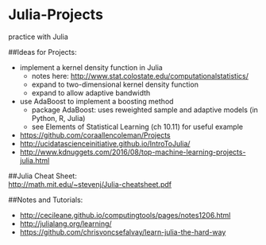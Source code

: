 # Julia-Projects  
practice with Julia  

##Ideas for Projects:
- implement a kernel density function in Julia  
    - notes here: http://www.stat.colostate.edu/computationalstatistics/  
    - expand to two-dimensional kernel density function  
    - expand to allow adaptive bandwidth  
- use AdaBoost to implement a boosting method  
  - package AdaBoost: uses reweighted sample and adaptive models (in Python, R, Julia)  
  - see Elements of Statistical Learning (ch 10.11) for useful example  
- https://github.com/coraallencoleman/Projects  
- http://ucidatascienceinitiative.github.io/IntroToJulia/  
- http://www.kdnuggets.com/2016/08/top-machine-learning-projects-julia.html  

##Julia Cheat Sheet:  
http://math.mit.edu/~stevenj/Julia-cheatsheet.pdf  

##Notes and Tutorials:  
- http://cecileane.github.io/computingtools/pages/notes1206.html    
- http://julialang.org/learning/  
- https://github.com/chrisvoncsefalvay/learn-julia-the-hard-way  
